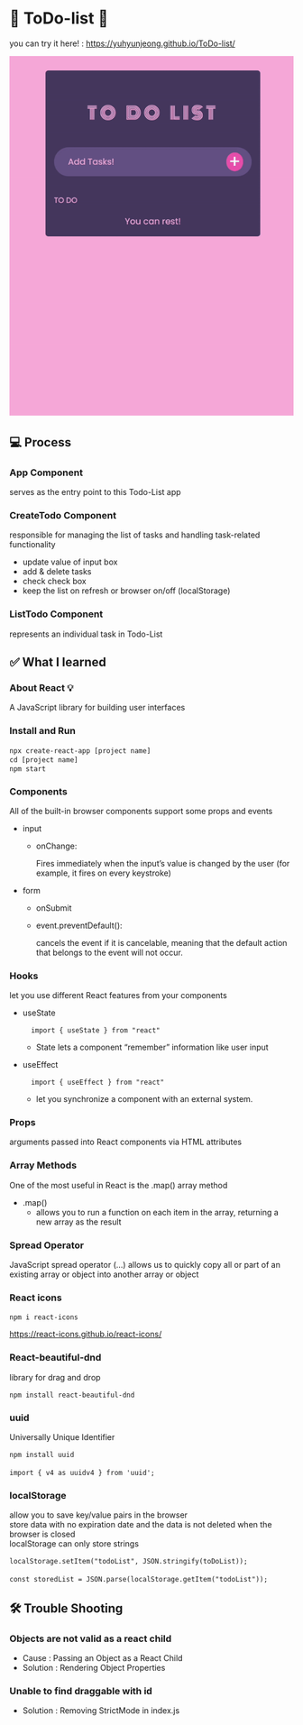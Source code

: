 # 📝 ToDo-list 📝

you can try it here! : https://yuhyunjeong.github.io/ToDo-list/

![Alt text](todolist.gif)

## 💻 Process

### App Component

serves as the entry point to this Todo-List app

### CreateTodo Component

responsible for managing the list of tasks and handling task-related functionality

- update value of input box
- add & delete tasks
- check check box
- keep the list on refresh or browser on/off (localStorage)

### ListTodo Component

represents an individual task in Todo-List

## ✅ What I learned

### About React 💡

A JavaScript library for building user interfaces

### Install and Run

```
npx create-react-app [project name]
cd [project name]
npm start
```

### Components

All of the built-in browser components support some props and events

- input

  - onChange: <p></p>
    Fires immediately when the input’s value is changed by the user (for example, it fires on every keystroke)

- form

  - onSubmit

  - event.preventDefault():

    cancels the event if it is cancelable, meaning that the default action that belongs to the event will not occur.

### Hooks

let you use different React features from your components

- useState

  ```
    import { useState } from "react"
  ```

  - State lets a component “remember” information like user input

- useEffect

  ```
    import { useEffect } from "react"
  ```

  - let you synchronize a component with an external system.

### Props

arguments passed into React components via HTML attributes

### Array Methods

One of the most useful in React is the .map() array method

- .map()
  - allows you to run a function on each item in the array, returning a new array as the result

### Spread Operator

JavaScript spread operator (...) allows us to quickly copy all or part of an existing array or object into another array or object

### React icons

```
npm i react-icons
```

https://react-icons.github.io/react-icons/

### React-beautiful-dnd

library for drag and drop

```
npm install react-beautiful-dnd
```

### uuid

Universally Unique Identifier

```
npm install uuid

import { v4 as uuidv4 } from 'uuid';
```

### localStorage

allow you to save key/value pairs in the browser</br>
store data with no expiration date and the data is not deleted when the browser is closed</br>
localStorage can only store strings

```
localStorage.setItem("todoList", JSON.stringify(toDoList));

const storedList = JSON.parse(localStorage.getItem("todoList"));
```

## 🛠️ Trouble Shooting

### Objects are not valid as a react child

- Cause : Passing an Object as a React Child
- Solution : Rendering Object Properties

### Unable to find draggable with id

- Solution : Removing StrictMode in index.js
